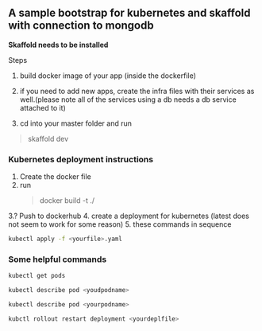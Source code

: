 ## A sample bootstrap for kubernetes and skaffold with connection to mongodb

**Skaffold needs to be installed**

Steps

1. build docker image of your app (inside the dockerfile)

2. if you need to add new apps, create the infra files with their services as well.(please note all of the services using a db needs a db service attached to it)

3. cd into your master folder and run

> skaffold dev

### Kubernetes deployment instructions

1. Create the docker file
2. run
   > docker build -t <tag-name> ./

3.? Push to dockerhub 4. create a deployment for kubernetes (latest does not seem to work for some reason) 5. these commands in sequence

```sh
kubectl apply -f <yourfile>.yaml
```

### Some helpful commands

```sh
kubectl get pods
```

```sh
kubectl describe pod <youdpodname>
```

```sh
kubectl describe pod <yourpodname>
```

```sh
kubctl rollout restart deployment <yourdeplfile>
```
